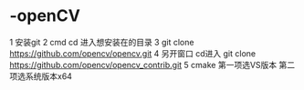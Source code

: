 # -openCV
1 安装git
2 cmd cd 进入想安装在的目录
3 git clone https://github.com/opencv/opencv.git
4 另开窗口 cd进入 git clone https://github.com/opencv/opencv_contrib.git
5 cmake 第一项选VS版本 第二项选系统版本x64

